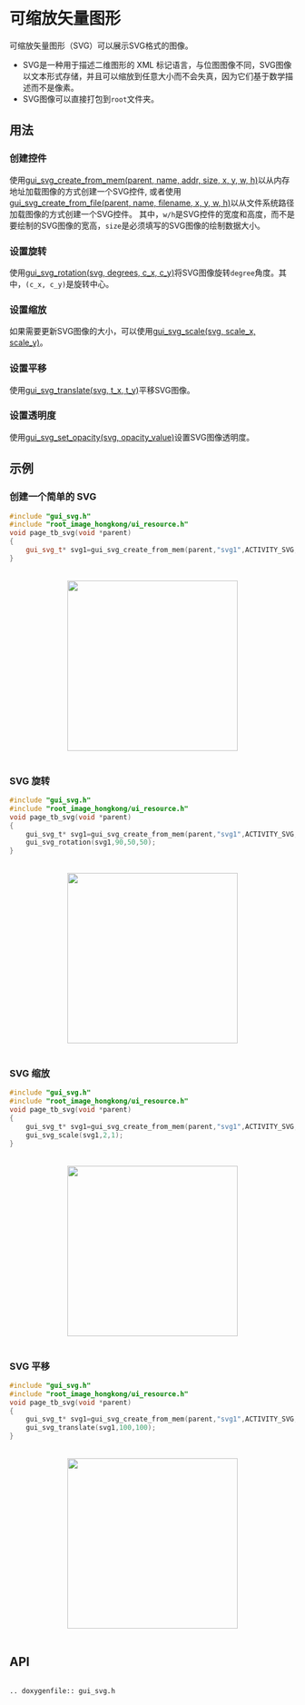 # 可缩放矢量图形

可缩放矢量图形（SVG）可以展示SVG格式的图像。
- SVG是一种用于描述二维图形的 XML 标记语言，与位图图像不同，SVG图像以文本形式存储，并且可以缩放到任意大小而不会失真，因为它们基于数学描述而不是像素。
- SVG图像可以直接打包到`root`文件夹。

## 用法
### 创建控件
使用[gui_svg_create_from_mem(parent, name, addr, size, x, y, w, h)](#api)以从内存地址加载图像的方式创建一个SVG控件, 或者使用[gui_svg_create_from_file(parent, name, filename, x, y, w, h)](#api)以从文件系统路径加载图像的方式创建一个SVG控件。
其中，`w/h`是SVG控件的宽度和高度，而不是要绘制的SVG图像的宽高，`size`是必须填写的SVG图像的绘制数据大小。

### 设置旋转
使用[gui_svg_rotation(svg, degrees, c_x, c_y)](#api)将SVG图像旋转`degree`角度。其中，`(c_x, c_y)`是旋转中心。

### 设置缩放
如果需要更新SVG图像的大小，可以使用[gui_svg_scale(svg, scale_x, scale_y)](#api)。

### 设置平移
使用[gui_svg_translate(svg, t_x, t_y)](#api)平移SVG图像。

### 设置透明度
使用[gui_svg_set_opacity(svg, opacity_value)](#api)设置SVG图像透明度。

## 示例

### 创建一个简单的 SVG
```cpp
#include "gui_svg.h"
#include "root_image_hongkong/ui_resource.h"
void page_tb_svg(void *parent)
{
    gui_svg_t* svg1=gui_svg_create_from_mem(parent,"svg1",ACTIVITY_SVG,5184,0,0,100,100);
}
```
<br/>
<div style="text-align: center"><img width="300" src ="https://foruda.gitee.com/images/1699598969684310669/2e2a68e7_13671125.png"/></div>
<br/>

### SVG 旋转

```c
#include "gui_svg.h"
#include "root_image_hongkong/ui_resource.h"
void page_tb_svg(void *parent)
{
    gui_svg_t* svg1=gui_svg_create_from_mem(parent,"svg1",ACTIVITY_SVG,5184,0,0,100,100);
    gui_svg_rotation(svg1,90,50,50);
}
```
<br/>
<div style="text-align: center"><img width="300" src ="https://foruda.gitee.com/images/1699598974541085137/fcc74440_13671125.png"/></div>
<br/>

### SVG 缩放

```c
#include "gui_svg.h"
#include "root_image_hongkong/ui_resource.h"
void page_tb_svg(void *parent)
{
    gui_svg_t* svg1=gui_svg_create_from_mem(parent,"svg1",ACTIVITY_SVG,5184,0,0,100,100);
    gui_svg_scale(svg1,2,1);
}
```
<br/>
<div style="text-align: center"><img width="300" src ="https://foruda.gitee.com/images/1699598982107316449/af526d67_13671125.png"/></div>
<br/>

### SVG 平移

```c
#include "gui_svg.h"
#include "root_image_hongkong/ui_resource.h"
void page_tb_svg(void *parent)
{
    gui_svg_t* svg1=gui_svg_create_from_mem(parent,"svg1",ACTIVITY_SVG,5184,0,0,100,100);
    gui_svg_translate(svg1,100,100);
}
```
<br/>
<div style="text-align: center"><img width="300" src ="https://foruda.gitee.com/images/1699598986751661244/ff6ea9cf_13671125.png"/></div>
<br/>

## API

```eval_rst

.. doxygenfile:: gui_svg.h

```
